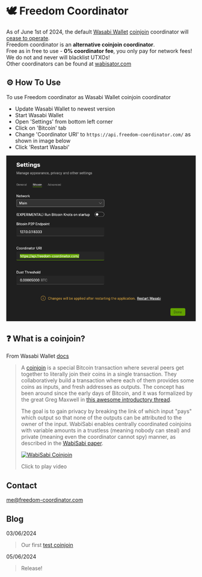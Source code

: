 # 🕊️ Freedom Coordinator

As of June 1st of 2024, the default [Wasabi Wallet](https://wasabiwallet.io/) [coinjoin](#what-is-a-coinjoin-) coordinator will [cease to operate](https://blog.wasabiwallet.io/zksnacks-is-discontinuing-its-coinjoin-coordination-service-1st-of-june/).  
Freedom coordinator is an **alternative coinjoin coordinator**.  
Free as in free to use - **0% coordinator fee**, you only pay for network fees!  
We do not and never will blacklist UTXOs!  
Other coordinators can be found at [wabisator.com](https://wabisator.com/)

## ⚙️ How To Use

To use Freedom coordinator as Wasabi Wallet coinjoin coordinator
- Update Wasabi Wallet to newest version
- Start Wasabi Wallet
- Open 'Settings' from bottom left corner
- Click on 'Bitcoin' tab
- Change 'Coordinator URI' to `https://api.freedom-coordinator.com/` as shown in image below
- Click 'Restart Wasabi'

![Settings -> Bitcoin](./settings-bitcoin-3.png)

## ❓ What is a coinjoin?

From Wasabi Wallet [docs](https://docs.wasabiwallet.io/using-wasabi/CoinJoin.html)
> A [coinjoin](https://en.bitcoin.it/Privacy#CoinJoin) is a special Bitcoin transaction where several peers get together to literally join their coins in a single transaction. They collaboratively build a transaction where each of them provides some coins as inputs, and fresh addresses as outputs. The concept has been around since the early days of Bitcoin, and it was formalized by the great Greg Maxwell in [this awesome introductory thread](https://bitcointalk.org/index.php?topic=279249.msg2983902).  
>
> The goal is to gain privacy by breaking the link of which input "pays" which output so that none of the outputs can be attributed to the owner of the input. WabiSabi enables centrally coordinated coinjoins with variable amounts in a trustless (meaning nobody can steal) and private (meaning even the coordinator cannot spy) manner, as described in the [WabiSabi paper](https://eprint.iacr.org/2021/206).
>
> [![WabiSabi Coinjoin](http://img.youtube.com/vi/dGATztn5Ql8/0.jpg)](http://www.youtube.com/watch?v=dGATztn5Ql8 "WabiSabi Coinjoin")  
>
> Click to play video

## Contact

[me@freedom-coordinator.com](mailto:me@freedom-coordinator.com)

## Blog

03/06/2024
> Our first [test coinjoin](https://mempool.space/tx/b41a2251c05e0599176cd722bebfdc8272dbb3b55437e82d409c3bc449922530)

05/06/2024
> Release!
